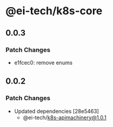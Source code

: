 # @ei-tech/k8s-core

## 0.0.3

### Patch Changes

- e1fcec0: remove enums

## 0.0.2

### Patch Changes

- Updated dependencies [28e5463]
  - @ei-tech/k8s-apimachinery@1.0.1
